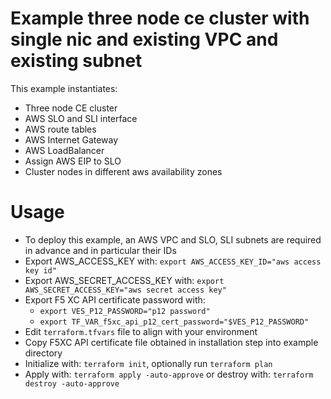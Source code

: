 # Example three node ce cluster with single nic and existing VPC and existing subnet

This example instantiates:

- Three node CE cluster
- AWS SLO and SLI interface
- AWS route tables
- AWS Internet Gateway
- AWS LoadBalancer
- Assign AWS EIP to SLO
- Cluster nodes in different aws availability zones

# Usage

- To deploy this example, an AWS VPC and SLO, SLI subnets are required in advance and in particular their IDs
- Export AWS_ACCESS_KEY with: `export AWS_ACCESS_KEY_ID="aws access key id"`
- Export AWS_SECRET_ACCESS_KEY with: `export AWS_SECRET_ACCESS_KEY="aws secret access key"`
- Export F5 XC API certificate password with: 
  * `export VES_P12_PASSWORD="p12 password"`
  * `export TF_VAR_f5xc_api_p12_cert_password="$VES_P12_PASSWORD"`
- Edit `terraform.tfvars` file to align with your environment
- Copy F5XC API certificate file obtained in installation step into example directory
- Initialize with: `terraform init`, optionally run `terraform plan`
- Apply with: `terraform apply -auto-approve` or destroy with: `terraform destroy -auto-approve`